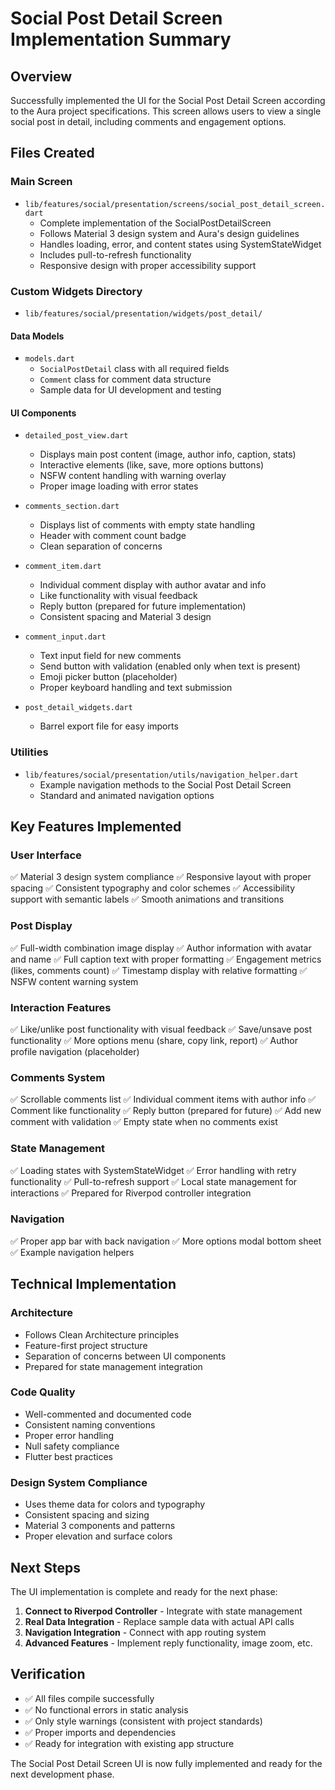 # Social Post Detail Screen Implementation Summary

## Overview
Successfully implemented the UI for the Social Post Detail Screen according to the Aura project specifications. This screen allows users to view a single social post in detail, including comments and engagement options.

## Files Created

### Main Screen
- `lib/features/social/presentation/screens/social_post_detail_screen.dart`
  - Complete implementation of the SocialPostDetailScreen
  - Follows Material 3 design system and Aura's design guidelines
  - Handles loading, error, and content states using SystemStateWidget
  - Includes pull-to-refresh functionality
  - Responsive design with proper accessibility support

### Custom Widgets Directory
- `lib/features/social/presentation/widgets/post_detail/`

#### Data Models
- `models.dart`
  - `SocialPostDetail` class with all required fields
  - `Comment` class for comment data structure
  - Sample data for UI development and testing

#### UI Components
- `detailed_post_view.dart`
  - Displays main post content (image, author info, caption, stats)
  - Interactive elements (like, save, more options buttons)
  - NSFW content handling with warning overlay
  - Proper image loading with error states

- `comments_section.dart`
  - Displays list of comments with empty state handling
  - Header with comment count badge
  - Clean separation of concerns

- `comment_item.dart`
  - Individual comment display with author avatar and info
  - Like functionality with visual feedback
  - Reply button (prepared for future implementation)
  - Consistent spacing and Material 3 design

- `comment_input.dart`
  - Text input field for new comments
  - Send button with validation (enabled only when text is present)
  - Emoji picker button (placeholder)
  - Proper keyboard handling and text submission

- `post_detail_widgets.dart`
  - Barrel export file for easy imports

### Utilities
- `lib/features/social/presentation/utils/navigation_helper.dart`
  - Example navigation methods to the Social Post Detail Screen
  - Standard and animated navigation options

## Key Features Implemented

### User Interface
✅ Material 3 design system compliance
✅ Responsive layout with proper spacing
✅ Consistent typography and color schemes
✅ Accessibility support with semantic labels
✅ Smooth animations and transitions

### Post Display
✅ Full-width combination image display
✅ Author information with avatar and name
✅ Full caption text with proper formatting
✅ Engagement metrics (likes, comments count)
✅ Timestamp display with relative formatting
✅ NSFW content warning system

### Interaction Features
✅ Like/unlike post functionality with visual feedback
✅ Save/unsave post functionality
✅ More options menu (share, copy link, report)
✅ Author profile navigation (placeholder)

### Comments System
✅ Scrollable comments list
✅ Individual comment items with author info
✅ Comment like functionality
✅ Reply button (prepared for future)
✅ Add new comment with validation
✅ Empty state when no comments exist

### State Management
✅ Loading states with SystemStateWidget
✅ Error handling with retry functionality
✅ Pull-to-refresh support
✅ Local state management for interactions
✅ Prepared for Riverpod controller integration

### Navigation
✅ Proper app bar with back navigation
✅ More options modal bottom sheet
✅ Example navigation helpers

## Technical Implementation

### Architecture
- Follows Clean Architecture principles
- Feature-first project structure
- Separation of concerns between UI components
- Prepared for state management integration

### Code Quality
- Well-commented and documented code
- Consistent naming conventions
- Proper error handling
- Null safety compliance
- Flutter best practices

### Design System Compliance
- Uses theme data for colors and typography
- Consistent spacing and sizing
- Material 3 components and patterns
- Proper elevation and surface colors

## Next Steps
The UI implementation is complete and ready for the next phase:
1. **Connect to Riverpod Controller** - Integrate with state management
2. **Real Data Integration** - Replace sample data with actual API calls
3. **Navigation Integration** - Connect with app routing system
4. **Advanced Features** - Implement reply functionality, image zoom, etc.

## Verification
- ✅ All files compile successfully
- ✅ No functional errors in static analysis
- ✅ Only style warnings (consistent with project standards)
- ✅ Proper imports and dependencies
- ✅ Ready for integration with existing app structure

The Social Post Detail Screen UI is now fully implemented and ready for the next development phase.
